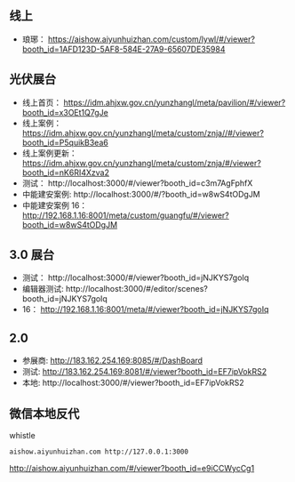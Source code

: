 ## 线上

- 琅琊： https://aishow.aiyunhuizhan.com/custom/lywl/#/viewer?booth_id=1AFD123D-5AF8-584E-27A9-65607DE35984

## 光伏展台

- 线上首页： https://idm.ahjxw.gov.cn/yunzhangl/meta/pavilion/#/viewer?booth_id=x3OEt1Q7gJe
- 线上案例： https://idm.ahjxw.gov.cn/yunzhangl/meta/custom/znja//#/viewer?booth_id=P5quikB3ea6
- 线上案例更新： https://idm.ahjxw.gov.cn/yunzhangl/meta/custom/znja/#/viewer?booth_id=nK6RI4Xzva2
- 测试： http://localhost:3000/#/viewer?booth_id=c3m7AgFphfX
- 中能建安案例: http://localhost:3000/#/?booth_id=w8wS4tODgJM
- 中能建安案例 16： http://192.168.1.16:8001/meta/custom/guangfu/#/viewer?booth_id=w8wS4tODgJM

## 3.0 展台

- 测试： http://localhost:3000/#/viewer?booth_id=jNJKYS7goIq
- 编辑器测试: http://localhost:3000/#/editor/scenes?booth_id=jNJKYS7goIq
- 16： http://192.168.1.16:8001/meta/#/viewer?booth_id=jNJKYS7goIq

## 2.0

- 参展商: http://183.162.254.169:8085/#/DashBoard
- 测试: http://183.162.254.169:8081/#/viewer?booth_id=EF7ipVokRS2
- 本地: http://localhost:3000/#/viewer?booth_id=EF7ipVokRS2

## 微信本地反代

whistle

```
aishow.aiyunhuizhan.com http://127.0.0.1:3000
```

http://aishow.aiyunhuizhan.com/#/viewer?booth_id=e9iCCWycCg1